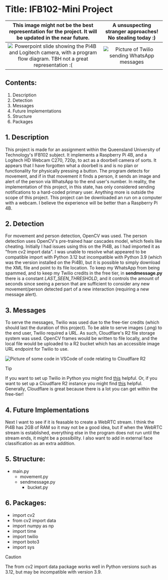 # Title: IFB102-Mini Project
This image might not be the best representation for the project. It will be updated in the near future. | A unsuspecting stranger approaches! No stealing today :)
:-------------------------:|:-------------------------:
![Powerpoint slide showing the Pi4B and Logitech camera, with a program flow diagram. TBH not a great representation :(](https://api.llay.au/Detection/Ppt1.png) | ![Picture of Twilio sending WhatsApp messages](https://api.llay.au/Detection/Screenshot_20240521-051613.png)

## Contents:
1. Description
2. Detection
3. Messages
4. Future Implementations
5. Structure
6. Packages

## 1. Description
This project is made for an assignment within the Queensland University of Technology's IFB102 subject. It implements a Raspberry Pi 4B, and a Logitech HD Webcam C270, 720p, to act as a doorbell camera of sorts. It appears that I have forgotten what a doorbell is and is no plan or functionality for physically pressing a button. The program detects for movement, and if in that movement it finds a person, it sends an image and alert of the person via WhatsApp to the end user's number. In reality, the implementation of this project, in this state, has only considered sending notifications to a hard-coded primary user. Anything more is outside the scope of this project.
This project can be downloaded an run on a computer with a webcam. I believe the experience will be better than a Raspberry Pi 4B.

## 2. Detection
For movement and person detection, OpenCV was used. The person detection uses OpenCV's pre-trained haar cascades model, which feels like cheating.
Initially I had issues using this on the Pi4B, as I had imported it as "from cv2 import data". I was unable to resolve what appeared to be compatible import with 
Python 3.12 but incompatible with Python 3.9 (which was the version installed on the Pi4B), but it is possible to simply download the XML file and point to its file location. 
To keep my WhatsApp from being spammed, and to keep my Twilio credits in the free tier, in **sendmessage.py** there is a constant *LAST_SEEN_THRESHOLD*, and it controls the amount of seconds since seeing a person that are sufficient to consider any new movement/person detected part of a new interaction (requiring a new message alert).

## 3. Messages
To serve the messages, Twilio was used due to the free-tier credits (which should last the duration of this project).
To be able to serve images (.png) to the end user, Twilio required a URL. As such, Cloudflare's R2 file storage system was used.
OpenCV frames would be written to file locally, and the local file would be uploaded to a R2 bucket which has an accessible image URL endpoint for Twilio to use. 

![Picture of some code in VSCode of code relating to Cloudflare R2](https://api.llay.au/Detection/bucket.png)

> [!TIP]
> If you want to set up Twilio in Python you might find [this](https://www.twilio.com/docs/whatsapp/quickstart/python) helpful.
> Or, if you want to set up a Cloudflare R2 instance you might find [this](https://developers.cloudflare.com/r2/get-started/) helpful.
> Generally, Cloudflare is great because there is a lot you can get within the free-tier!

## 4. Future Implementations
Next I want to see if it is feasable to create a WebRTC stream. I think the Pi4B has 2GB of RAM so it may not be a good idea, but if when the WebRTC stream is established, everything else in the program does not run until the stream ends, it might be a possibility. I also want to add in external face classification as an extra addition.

## 5. Structure:
- main.py
  - movement.py
  - sendmessage.py
    - bucket.py

## 6. Packages:
- import cv2
- from cv2 import data 
- import numpy as np
- import time
- import twilio
- import boto3
- import sys
> [!CAUTION]
> The from cv2 import data package works well in Python versions such as 3.12, but may be incompatible with version 3.9.



